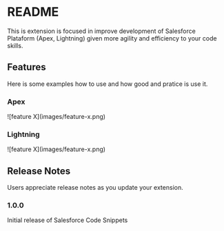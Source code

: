 # README

This is extension is focused in improve development of Salesforce Plataform (Apex, Lightning) given more agility and efficiency to your code skills.

## Features

Here is some examples how to use and how good and pratice is use it.

### Apex

\!\[feature X\]\(images/feature-x.png\)

### Lightning

\!\[feature X\]\(images/feature-x.png\)


## Release Notes

Users appreciate release notes as you update your extension.

### 1.0.0

Initial release of Salesforce Code Snippets